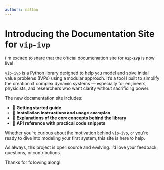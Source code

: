 ```yaml
---
authors: nathan
---
```


# Introducing the Documentation Site for `vip-ivp`

I'm excited to share that the official documentation site for **`vip-ivp`** is now live!

<!-- truncate -->

[`vip-ivp`](https://pypi.org/project/vip-ivp/) is a Python library designed to help you model and solve initial value problems (IVPs) using a modular approach. It’s a tool I built to simplify the creation of complex dynamic systems — especially for engineers, physicists, and researchers who want clarity without sacrificing power.

The new documentation site includes:

* 📘 **Getting started guide**
* 🔧 **Installation instructions and usage examples**
* 🧠 **Explanations of the core concepts behind the library**
* 🧪 **API reference with practical code snippets**

Whether you're curious about the motivation behind `vip-ivp`, or you're ready to dive into modeling your first system, this site is here to help.

As always, this project is open source and evolving. I’d love your feedback, questions, or contributions.

Thanks for following along!


